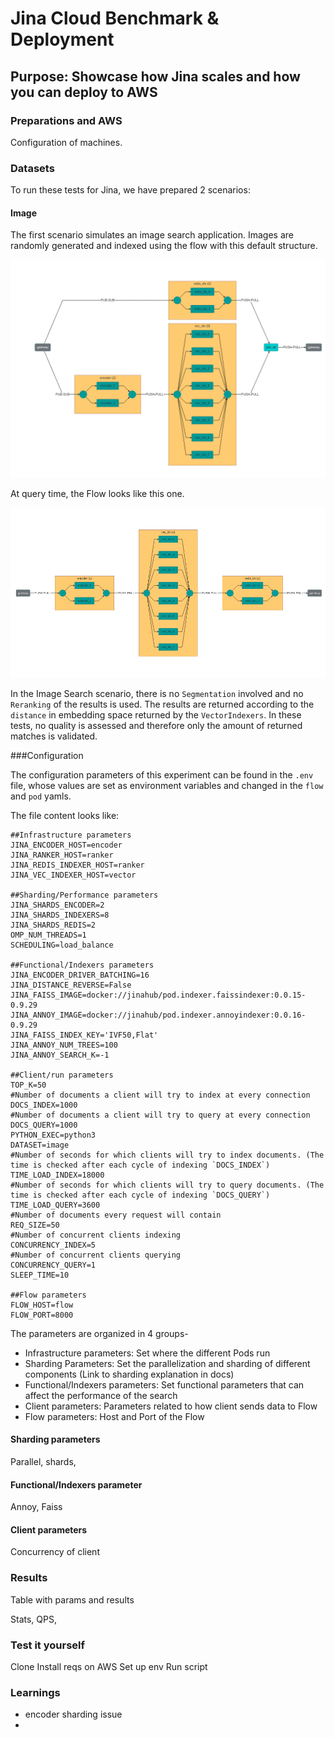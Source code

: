 # Jina Cloud Benchmark & Deployment

[comment]: <> (TODO how do we sell this?)

## Purpose: Showcase how Jina scales and how you can deploy to AWS

### Preparations and AWS

Configuration of machines.

### Datasets

To run these tests for Jina, we have prepared 2 scenarios:

#### Image

The first scenario simulates an image search application. Images are randomly generated and indexed using the flow with this
default structure.

![Image Index Flow](image_index_flow.png)

At query time, the Flow looks like this one.

![Image Query Flow](image_query_flow.png)

In the Image Search scenario, there is no `Segmentation` involved and no `Reranking` of the results is used.
The results are returned according to the `distance` in embedding space returned by the `VectorIndexers`. In these tests,
no quality is assessed and therefore only the amount of returned matches is validated.

###Configuration

The configuration parameters of this experiment can be found in the `.env` file, whose values are set as environment variables
and changed in the `flow` and `pod` yamls.

The file content looks like:

```
##Infrastructure parameters
JINA_ENCODER_HOST=encoder
JINA_RANKER_HOST=ranker
JINA_REDIS_INDEXER_HOST=ranker
JINA_VEC_INDEXER_HOST=vector

##Sharding/Performance parameters
JINA_SHARDS_ENCODER=2
JINA_SHARDS_INDEXERS=8
JINA_SHARDS_REDIS=2
OMP_NUM_THREADS=1
SCHEDULING=load_balance

##Functional/Indexers parameters
JINA_ENCODER_DRIVER_BATCHING=16
JINA_DISTANCE_REVERSE=False
JINA_FAISS_IMAGE=docker://jinahub/pod.indexer.faissindexer:0.0.15-0.9.29
JINA_ANNOY_IMAGE=docker://jinahub/pod.indexer.annoyindexer:0.0.16-0.9.29
JINA_FAISS_INDEX_KEY='IVF50,Flat'
JINA_ANNOY_NUM_TREES=100
JINA_ANNOY_SEARCH_K=-1

##Client/run parameters
TOP_K=50
#Number of documents a client will try to index at every connection
DOCS_INDEX=1000
#Number of documents a client will try to query at every connection
DOCS_QUERY=1000
PYTHON_EXEC=python3
DATASET=image
#Number of seconds for which clients will try to index documents. (The time is checked after each cycle of indexing `DOCS_INDEX`)
TIME_LOAD_INDEX=18000
#Number of seconds for which clients will try to query documents. (The time is checked after each cycle of indexing `DOCS_QUERY`)
TIME_LOAD_QUERY=3600
#Number of documents every request will contain
REQ_SIZE=50
#Number of concurrent clients indexing
CONCURRENCY_INDEX=5
#Number of concurrent clients querying
CONCURRENCY_QUERY=1
SLEEP_TIME=10

##Flow parameters
FLOW_HOST=flow
FLOW_PORT=8000
```

The parameters are organized in 4 groups-
- Infrastructure parameters: Set where the different Pods run
- Sharding Parameters: Set the parallelization and sharding of different components (Link to sharding explanation in docs)
- Functional/Indexers parameters: Set functional parameters that can affect the performance of the search
- Client parameters: Parameters related to how client sends data to Flow
- Flow parameters: Host and Port of the Flow

#### Sharding parameters


Parallel, shards, 

#### Functional/Indexers parameter

Annoy, Faiss

#### Client parameters

Concurrency of client

### Results

Table with params and results

Stats, QPS, 

### Test it yourself

Clone
Install reqs on AWS
Set up env
Run script

### Learnings

- encoder sharding issue
- 